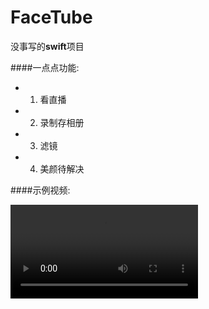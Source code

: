 # FaceTube

没事写的**swift**项目

####一点点功能:

* 1. 看直播
* 2. 录制存相册
* 3. 滤镜
* 4. 美颜待解决

####示例视频:

![](/Asset/SampleVideo01-480p.mov)

